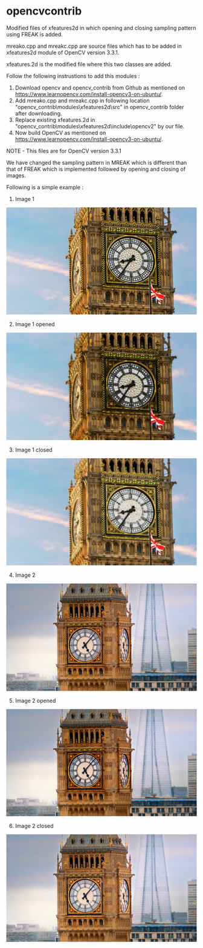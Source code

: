 # opencvcontrib
Modified files of xfeatures2d in which opening and closing sampling pattern using FREAK is added.

mreako.cpp and mreakc.cpp are source files which has to be added in xfeatures2d module of OpenCV version 3.3.1.

xfeatures.2d is the modified file where this two classes are added.

Follow the following instrustions to add this modules :
1) Download opencv and opencv_contrib from Github as mentioned on https://www.learnopencv.com/install-opencv3-on-ubuntu/.
2) Add mreako.cpp and mreakc.cpp in following location "opencv_contrib\modules\xfeatures2d\src" in opencv_contrib folder after downloading. 
3) Replace existing xfeatures.2d in "opencv_contrib\modules\xfeatures2d\include\opencv2" by our file.
4) Now build OpenCV as mentioned on https://www.learnopencv.com/install-opencv3-on-ubuntu/.

NOTE - This files are for OpenCV version 3.3.1

We have changed the sampling pattern in MREAK which is different than that of FREAK which is implemented followed by opening and closing of images.

Following is a simple example :

1) Image 1

![image 1](example/a1.jpg)

2) Image 1 opened

![image 1](example/a1open.jpg)

3) Image 1 closed

![image 1](example/a1close.jpg)

4) Image 2

![image 1](example/a2.jpg)

5) Image 2 opened

![image 1](example/a2open.jpg)

6) Image 2 closed

![image 2](example/a2close.jpg)

